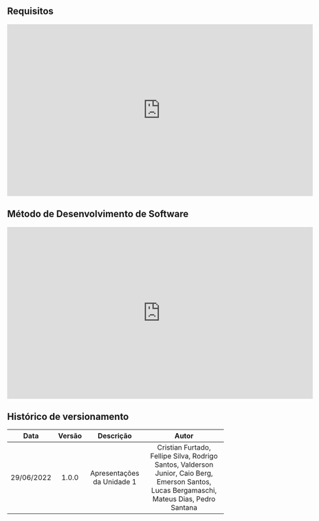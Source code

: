 ## Requisitos 

<iframe width="711" height="400" src="https://www.youtube.com/embed/QLpUV5ZXLrk" title="YouTube video player" frameborder="0" allow="accelerometer; autoplay; clipboard-write; encrypted-media; gyroscope; picture-in-picture" allowfullscreen></iframe>

## Método de Desenvolvimento de Software

<iframe width="711" height="400" src="https://www.youtube.com/embed/q2pANt0lR68" title="YouTube video player" frameborder="0" allow="accelerometer; autoplay; clipboard-write; encrypted-media; gyroscope; picture-in-picture" allowfullscreen></iframe>

## Histórico de versionamento

| Data        | Versão | Descrição | Autor |
| :--------:  | :----: | :-------: | :---: |
| 29/06/2022 | 1.0.0  | Apresentações da Unidade 1 | Cristian Furtado, Fellipe Silva, Rodrigo Santos, Valderson Junior, Caio Berg, Emerson Santos, Lucas Bergamaschi, Mateus Dias, Pedro Santana |